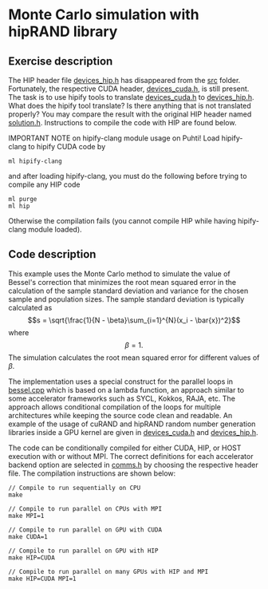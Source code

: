 # Monte Carlo simulation with hipRAND library

## Exercise description

The HIP header file [devices_hip.h](src/devices_hip.h) has disappeared from the [src](src/) folder. Fortunately, the respective CUDA header, [devices_cuda.h](src/devices_cuda.h), is still present. The task is to use hipify tools to translate [devices_cuda.h](src/devices_cuda.h) to [devices_hip.h](src/devices_hip.h). What does the hipify tool translate? Is there anything that is not translated properly? You may compare the result with the original HIP header named [solution.h](src/solution.h). Instructions to compile the code with HIP are found below. 

IMPORTANT NOTE on hipify-clang module usage on Puhti! Load hipify-clang to hipify CUDA code by 
```
ml hipify-clang
```
and after loading hipify-clang, you must do the following before trying to compile any HIP code
```
ml purge
ml hip
```
Otherwise the compilation fails (you cannot compile HIP while having hipify-clang module loaded).
## Code description

This example uses the Monte Carlo method to simulate the value of Bessel's correction that minimizes the root mean squared error in the calculation of the sample standard deviation and variance for the chosen sample and population sizes. The sample standard deviation is typically calculated as $$s = \sqrt{\frac{1}{N - \beta}\sum_{i=1}^{N}(x_i - \bar{x})^2}$$ where $$\beta = 1.$$ The simulation calculates the root mean squared error for different values of $\beta$.

The implementation uses a special construct for the parallel loops in [bessel.cpp](src/bessel.cpp) which is based on a lambda function, an approach similar to some accelerator frameworks such as SYCL, Kokkos, RAJA, etc. The approach allows conditional compilation of the loops for multiple architectures while keeping the source code clean and readable. An example of the usage of cuRAND and hipRAND random number generation libraries inside a GPU kernel are given in [devices_cuda.h](src/devices_cuda.h) and [devices_hip.h](src/devices_hip.h).

The code can be conditionally compiled for either CUDA, HIP, or HOST execution with or without MPI. The correct definitions for each accelerator backend option are selected in [comms.h](src/comms.h) by choosing the respective header file. The compilation instructions are shown below:

```
// Compile to run sequentially on CPU
make

// Compile to run parallel on CPUs with MPI
make MPI=1

// Compile to run parallel on GPU with CUDA
make CUDA=1

// Compile to run parallel on GPU with HIP
make HIP=CUDA

// Compile to run parallel on many GPUs with HIP and MPI
make HIP=CUDA MPI=1

```

